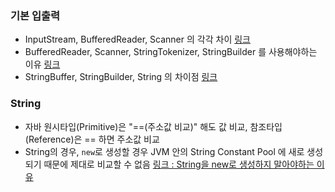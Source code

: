 ### 기본 입출력
- InputStream, BufferedReader, Scanner 의 각각 차이 [링크](https://makemethink.tistory.com/170)
- BufferedReader, Scanner, StringTokenizer, StringBuilder 를 사용해야하는 이유 [링크](https://rlakuku-program.tistory.com/33)
- StringBuffer, StringBuilder, String 의 차이점 [링크](https://cjh5414.github.io/why-StringBuffer-and-StringBuilder-are-better-than-String/)

### String
- 자바 원시타입(Primitive)은 "==(주소값 비교)" 해도 값 비교, 참조타입(Reference)은 == 하면 주소값 비교
- String의 경우, `new`로 생성할 경우 JVM 안의 String Constant Pool 에 새로 생성되기 때문에 제대로 비교할 수 없음 [링크 : String을 new로 생성하지 말아야하는 이유](https://starkying.tistory.com/entry/what-is-java-string-pool)